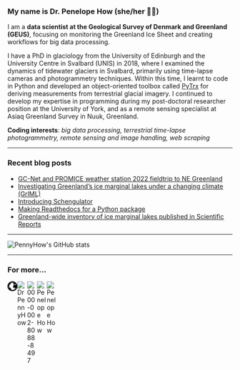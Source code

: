 ### My name is Dr. Penelope How (she/her 🏳️‍🌈) 

I am a **data scientist at the Geological Survey of Denmark and Greenland (GEUS)**, focusing on monitoring the Greenland Ice Sheet and creating workflows for big data processing. 

I have a PhD in glaciology from the University of Edinburgh and the University Centre in Svalbard (UNIS) in 2018, where I examined the dynamics of tidewater glaciers in Svalbard, primarily using time-lapse cameras and photogrammetry techniques. Within this time, I learnt to code in Python and developed an object-oriented toolbox called [PyTrx](https://github.com/PennyHow/PyTrx) for deriving measurements from terrestrial glacial imagery. I continued to develop my expertise in programming during my post-doctoral researcher position at the University of York, and as a remote sensing specialist at Asiaq Greenland Survey in Nuuk, Greenland.

**Coding interests**: *big data processing, terrestrial time-lapse photogrammetry, remote sensing and image handling, web scraping*

---

### Recent blog posts
<!-- BLOG-POST-LIST:START -->
- [GC-Net and PROMICE weather station 2022 fieldtrip to NE Greenland](https://pennyhow.github.io/blog/gcnet-fieldwork-2022/)
- [Investigating Greenland’s ice marginal lakes under a changing climate &lpar;GrIML&rpar;](https://pennyhow.github.io/blog/investigating-griml/)
- [Introducing Schengulator](https://pennyhow.github.io/blog/introducing-schengulator/)
- [Making Readthedocs for a Python package](https://pennyhow.github.io/blog/making-readthedocs/)
- [Greenland-wide inventory of ice marginal lakes published in Scientific Reports](https://pennyhow.github.io/blog/greenland-wide-inventory-of-ice-marginal-lakes-published-in-scientific-reports/)
<!-- BLOG-POST-LIST:END -->

---

![PennyHow's GitHub stats](https://github-readme-stats.vercel.app/api?username=PennyHow&show_icons=true&hide_border=true&count_private=true)

---

### For more...
[<img align="left" alt="pennyhow.github.io" width="22px" src="https://raw.githubusercontent.com/iconic/open-iconic/master/svg/globe.svg" />][website]
[<img align="left" alt="DrPennyHow" width="22px" src="https://cdn.jsdelivr.net/npm/simple-icons@v3/icons/twitter.svg" />][twitter]
[<img align="left" alt="0000-0002-8088-8497" width="22px" src="https://cdn.jsdelivr.net/npm/simple-icons@3.13.0/icons/orcid.svg" />][orcid]
[<img align="left" alt="Penelope How" width="22px" src="https://cdn.jsdelivr.net/npm/simple-icons@3.13.0/icons/googlescholar.svg" />][scholar]
[<img align="left" alt="Penelope How" width="22px" src="https://cdn.jsdelivr.net/npm/simple-icons@3.13.0/icons/researchgate.svg" />][researchgate]

[website]: https://pennyhow.github.io
[twitter]: https://twitter.com/DrPennyHow
[scholar]: https://scholar.google.com/citations?user=946wHTUAAAAJ&hl=en
[researchgate]: https://www.researchgate.net/profile/Penelope-How
[orcid]: https://orcid.org/0000-0002-8088-8497
